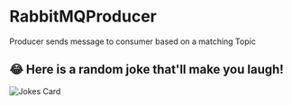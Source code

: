 # RabbitMQProducer

Producer sends message to consumer based on a matching Topic


## 😂 Here is a random joke that'll make you laugh!
![Jokes Card](https://readme-jokes.vercel.app/api)
